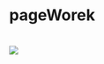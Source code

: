 # pageWorek

<h1><img src="https://cdn.discordapp.com/attachments/843529282705948713/845654465172078592/unknown.png"></h1>
